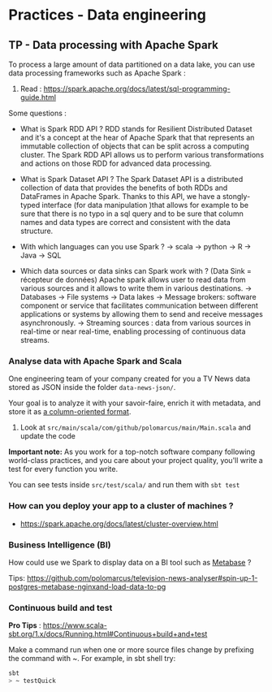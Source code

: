 # Practices - Data engineering

## TP - Data processing with Apache Spark
To process a large amount of data partitioned on a data lake, you can use data processing frameworks such as Apache Spark :
1. Read : https://spark.apache.org/docs/latest/sql-programming-guide.html

Some questions :
* What is Spark RDD API ?
RDD stands for Resilient Distributed Dataset and it's a concept at the hear of Apache Spark that that represents an immutable collection of objects that can be split across a computing cluster. The Spark RDD API allows us to perform various transformations and actions on those RDD for advanced data processing.

* What is Spark Dataset API ?
The Spark Dataset API is a distributed collection of data that provides the benefits of both RDDs and DataFrames in Apache Spark. Thanks to this API, we have a stongly-typed interface (for data manipulation )that allows for example to be sure that there is no typo in a sql query and to be sure that column names and data types are correct and consistent with the data structure.

* With which languages can you use Spark ?
-> scala
-> python
-> R
-> Java
-> SQL

* Which data sources or data sinks can Spark work with ?
(Data Sink = récepteur de données)
Apache spark allows user to read data from various sources and it allows to write them in various destinations.
-> Databases
-> File systems
-> Data lakes
-> Message brokers: software component or service that facilitates communication between different applications or systems by allowing them to send and receive messages asynchronously.
-> Streaming sources : data from various sources in real-time or near real-time, enabling processing of continuous data streams.

### Analyse data with Apache Spark and Scala 
One engineering team of your company created for you a TV News data stored as JSON inside the folder `data-news-json/`.

Your goal is to analyze it with your savoir-faire, enrich it with metadata, and store it as [a column-oriented format](https://parquet.apache.org/).

1. Look at `src/main/scala/com/github/polomarcus/main/Main.scala` and update the code 

**Important note:** As you work for a top-notch software company following world-class practices, and you care about your project quality, you'll write a test for every function you write.

You can see tests inside `src/test/scala/` and run them with `sbt test`

### How can you deploy your app to a cluster of machines ?
* https://spark.apache.org/docs/latest/cluster-overview.html

### Business Intelligence (BI)
How could use we Spark to display data on a BI tool such as [Metabase](https://www.metabase.com/) ?

Tips: https://github.com/polomarcus/television-news-analyser#spin-up-1-postgres-metabase-nginxand-load-data-to-pg

### Continuous build and test
**Pro Tips** : https://www.scala-sbt.org/1.x/docs/Running.html#Continuous+build+and+test

Make a command run when one or more source files change by prefixing the command with ~. For example, in sbt shell try:
```bash
sbt
> ~ testQuick
```